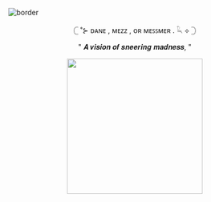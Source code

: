 ![border](https://i.postimg.cc/sfbLMk4C/Untitled63-20241123003453.png)
<p align="center"> 𓊆 ˚⊱ ᴅᴀɴᴇ , ᴍᴇᴢᴢ , ᴏʀ ᴍᴇꜱꜱᴍᴇʀ . 𓆗 ⟡ 𓊇
<p align="center"> " 𝑨 𝒗𝒊𝒔𝒊𝒐𝒏 𝒐𝒇 𝒔𝒏𝒆𝒆𝒓𝒊𝒏𝒈 𝒎𝒂𝒅𝒏𝒆𝒔𝒔, "
<p align="center">
  <img src="https://i.postimg.cc/xTWZf2xh/Untitled65-20241123014704.png" width="270"/>
</p>
  
